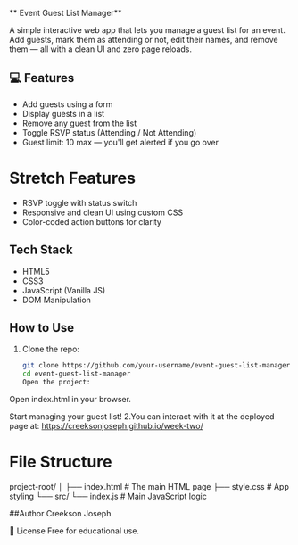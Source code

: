 \*\* Event Guest List Manager\*\*

A simple interactive web app that lets you manage a guest list for an event. Add guests, mark them as attending or not, edit their names, and remove them — all with a clean UI and zero page reloads.

## 💻 Features

- Add guests using a form
- Display guests in a list
- Remove any guest from the list
- Toggle RSVP status (Attending / Not Attending)
- Guest limit: 10 max — you'll get alerted if you go over

# Stretch Features

- RSVP toggle with status switch
- Responsive and clean UI using custom CSS
- Color-coded action buttons for clarity

## Tech Stack

- HTML5
- CSS3
- JavaScript (Vanilla JS)
- DOM Manipulation

## How to Use

1. Clone the repo:
   ```bash
   git clone https://github.com/your-username/event-guest-list-manager.git
   cd event-guest-list-manager
   Open the project:
   ```

Open index.html in your browser.

Start managing your guest list!
2.You can interact with it at the deployed page at: https://creeksonjoseph.github.io/week-two/

# File Structure

project-root/
│
├── index.html # The main HTML page
├── style.css # App styling
└── src/
└── index.js # Main JavaScript logic

##Author
Creekson Joseph

📄 License
Free for educational use.
